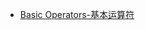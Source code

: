 * [Basic Operators-基本运算符]("https://github.com/xcmy/Swift-Documents/blob/master/md/Basic%20Operators.md")
